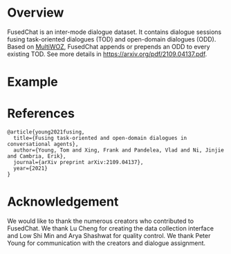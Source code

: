 # Overview
FusedChat is an inter-mode dialogue dataset. It contains dialogue sessions fusing task-oriented dialogues (TOD) and open-domain dialogues (ODD). Based on [MultiWOZ](https://github.com/smartyfh/MultiWOZ2.4), FusedChat appends or prepends an ODD to every existing TOD. See more details in https://arxiv.org/pdf/2109.04137.pdf.

# Example



# References
```
@article{young2021fusing,
  title={Fusing task-oriented and open-domain dialogues in conversational agents},
  author={Young, Tom and Xing, Frank and Pandelea, Vlad and Ni, Jinjie and Cambria, Erik},
  journal={arXiv preprint arXiv:2109.04137},
  year={2021}
}
```

# Acknowledgement
We would like to thank the numerous creators who contributed to FusedChat. We thank Lu Cheng for creating the data collection interface and Low Shi Min and Arya Shashwat for quality control. We thank Peter Young for communication with the creators and dialogue assignment.

